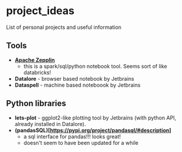 # project_ideas
List of personal projects and useful information

## Tools
- [**Apache Zepplin**](https://zeppelin.apache.org/docs/latest/quickstart/install.html)
  - this is a spark/sql/python notebook tool. Seems sort of like databricks!
- **Datalore** - browser based notebook by Jetbrains
- **Dataspell** - machine based noteboook by Jetbrains

## Python libraries
- **lets-plot** - ggplot2-like plotting tool by Jetbrains (with python API, already installed in Datalore).
- **(pandasSQL)[https://pypi.org/project/pandasql/#description]** 
  - a sql interface for pandas!!! looks great!
  - doesn't seem to have been updated for a while

